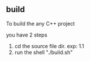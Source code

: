 ## build

To build the any C++ project

you have 2 steps

1. cd the source file dir. exp: 1.1
2. run the shell "./build.sh"